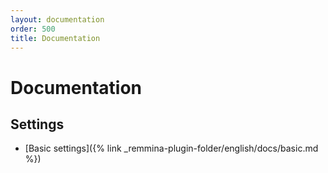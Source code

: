 ```yaml
---
layout: documentation
order: 500
title: Documentation
---
```

# Documentation

## Settings

* [Basic settings]({% link _remmina-plugin-folder/english/docs/basic.md %})
